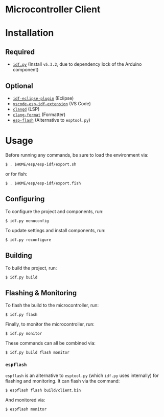 # Microcontroller Client

# Installation
## Required
* [`idf.py`](https://docs.espressif.com/projects/esp-idf/en/stable/esp32/get-started/index.html#installation) (Install `v5.3.2`, due to dependency lock of the Arduino component)

## Optional
* [`idf-eclipse-plugin`](https://github.com/espressif/idf-eclipse-plugin/blob/master/README.md) (Eclipse)
* [`vscode-esp-idf-extension`](https://github.com/espressif/vscode-esp-idf-extension/blob/master/README.md) (VS Code)
* [`clangd`](https://clangd.llvm.org/installation) (LSP)
* [`clang-format`](https://clang.llvm.org/docs/ClangFormat.html) (Formatter)
* [`esp-flash`](https://github.com/esp-rs/espflash) (Alternative to `esptool.py`)

# Usage
Before running any commands, be sure to load the environment via:
```terminal
$ . $HOME/esp/esp-idf/export.sh
```
or for fish:
```terminal
$ . $HOME/esp/esp-idf/export.fish
```

## Configuring
To configure the project and components, run:
```terminal
$ idf.py menuconfig
```

To update settings and install components, run:
```terminal
$ idf.py reconfigure
```

## Building
To build the project, run:
```terminal
$ idf.py build
```

## Flashing & Monitoring
To flash the build to the microcontroller, run:
```terminal
$ idf.py flash
```

Finally, to monitor the microcontroller, run:
```terminal
$ idf.py monitor
```

These commands can all be combined via:
```terminal
$ idf.py build flash monitor
```

### `espflash`
`espflash` is an alternative to `esptool.py` (which `idf.py` uses internally) for flashing and monitoring. It can flash via the command:
```terminal
$ espflash flash build/client.bin
```

And monitored via:
```terminal
$ espflash monitor
``` 
